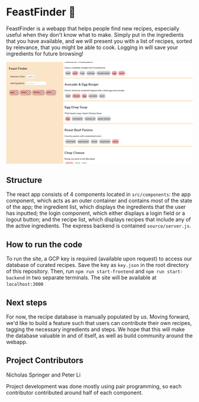 # FeastFinder 🍱
FeastFinder is a webapp that helps people find new recipes, especially useful when
they don't know what to make. Simply put in the ingredients that you have available,
and we will present you with a list of recipes, sorted by relevance, that you might
be able to cook. Logging in will save your ingredients for future browsing!

![Demo Screenshot](https://github.com/NicholasSpringer/feast-finder/blob/main/demo.png)

## Structure
The react app consists of 4 components located in `src/components`: the app component, which acts as an outer
container and contains most of the state of the app; the ingredient list, which 
displays the ingredients that the user has inputted; the login component, which either
displays a login field or a logout button; and the recipe list, which displays recipes
that include any of the active ingredients. The express backend is contained `source/server.js`.

## How to run the code
To run the site, a GCP key is required (available upon request) to access our database of curated recipes. 
Save the key as `key.json` in the root directory of this repository. Then, run `npm run start-frontend` and 
`npm run start-backend` in two separate terminals. The site will be available at `localhost:3000`

## Next steps
For now, the recipe database is manually populated by us. Moving forward, we'd like to build a feature
such that users can contribute their own recipes, tagging the necessary ingredients and steps. We hope
that this will make the database valuable in and of itself, as well as build community around the webapp.


## Project Contributors
Nicholas Springer and Peter Li

Project development was done mostly using pair programming, so each contributor contributed 
around half of each component.
